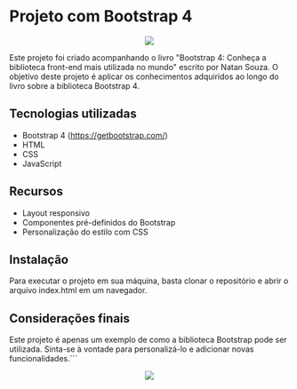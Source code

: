 # Projeto com Bootstrap 4

<p align="center">
<img src="http://img.shields.io/static/v1?label=STATUS&message=CONCLUIDO&color=GREEN&style=for-the-badge"/>
</p>

Este projeto foi criado acompanhando o livro "Bootstrap 4: Conheça a biblioteca front-end mais utilizada no mundo" escrito por Natan Souza. O objetivo deste projeto é aplicar os conhecimentos adquiridos ao longo do livro sobre a biblioteca Bootstrap 4.

## Tecnologias utilizadas
- Bootstrap 4 (https://getbootstrap.com/)
- HTML
- CSS
- JavaScript

## Recursos
- Layout responsivo
- Componentes pré-definidos do Bootstrap
- Personalização do estilo com CSS

## Instalação
Para executar o projeto em sua máquina, basta clonar o repositório e abrir o arquivo index.html em um navegador.

## Considerações finais
Este projeto é apenas um exemplo de como a biblioteca Bootstrap pode ser utilizada. Sinta-se à vontade para personalizá-lo e adicionar novas funcionalidades.```

<p align="center">
<img src="https://m.media-amazon.com/images/I/31DFOV+KGnL.jpg">
</p>